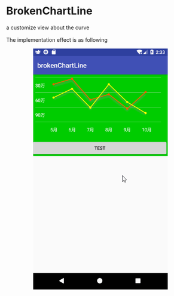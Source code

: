 # BrokenChartLine
a customize  view about the curve


The implementation effect is as following
　<center>![这里写图片描述](./image/aa.gif)</center>
